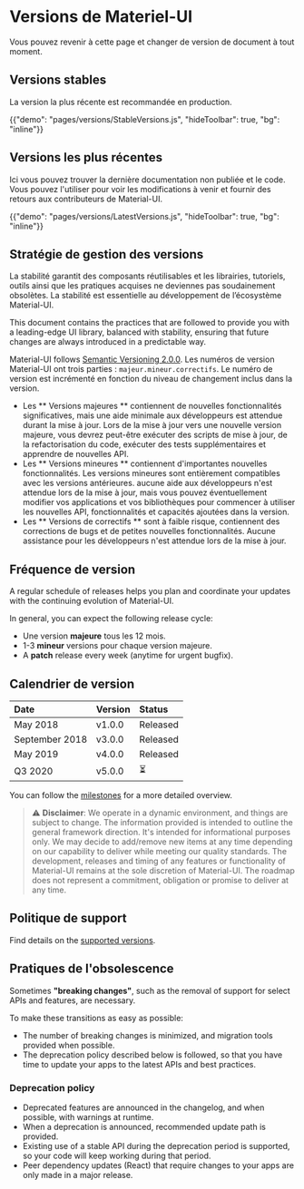 # Versions de Materiel-UI

<p class="description">Vous pouvez revenir à cette page et changer de version de document à tout moment.</p>

## Versions stables

La version la plus récente est recommandée en production.

{{"demo": "pages/versions/StableVersions.js", "hideToolbar": true, "bg": "inline"}}

## Versions les plus récentes

Ici vous pouvez trouver la dernière documentation non publiée et le code. Vous pouvez l'utiliser pour voir les modifications à venir et fournir des retours aux contributeurs de Material-UI.

{{"demo": "pages/versions/LatestVersions.js", "hideToolbar": true, "bg": "inline"}}

## Stratégie de gestion des versions

La stabilité garantit des composants réutilisables et les librairies, tutoriels, outils ainsi que les pratiques acquises ne deviennes pas soudainement obsolètes. La stabilité est essentielle au développement de l’écosystème Material-UI.

This document contains the practices that are followed to provide you with a leading-edge UI library, balanced with stability, ensuring that future changes are always introduced in a predictable way.

Material-UI follows [Semantic Versioning 2.0.0](https://semver.org/). Les numéros de version Material-UI ont trois parties : `majeur.mineur.correctifs`. Le numéro de version est incrémenté en fonction du niveau de changement inclus dans la version.

- Les ** Versions majeures ** contiennent de nouvelles fonctionnalités significatives, mais une aide minimale aux développeurs est attendue durant la mise à jour. Lors de la mise à jour vers une nouvelle version majeure, vous devrez peut-être exécuter des scripts de mise à jour, de la refactorisation du code, exécuter des tests supplémentaires et apprendre de nouvelles API.
- Les ** Versions mineures ** contiennent d'importantes nouvelles fonctionnalités. Les versions mineures sont entièrement compatibles avec les versions antérieures. aucune aide aux développeurs n'est attendue lors de la mise à jour, mais vous pouvez éventuellement modifier vos applications et vos bibliothèques pour commencer à utiliser les nouvelles API, fonctionnalités et capacités ajoutées dans la version.
- Les ** Versions de correctifs ** sont à faible risque, contiennent des corrections de bugs et de petites nouvelles fonctionnalités. Aucune assistance pour les développeurs n'est attendue lors de la mise à jour.

## Fréquence de version

A regular schedule of releases helps you plan and coordinate your updates with the continuing evolution of Material-UI.

In general, you can expect the following release cycle:

- Une version **majeure** tous les 12 mois.
- 1-3 **mineur** versions pour chaque version majeure.
- A **patch** release every week (anytime for urgent bugfix).

## Calendrier de version

| Date           | Version | Status   |
|:-------------- |:------- |:-------- |
| May 2018       | v1.0.0  | Released |
| September 2018 | v3.0.0  | Released |
| May 2019       | v4.0.0  | Released |
| Q3 2020        | v5.0.0  | ⏳        |


You can follow the [milestones](https://github.com/mui-org/material-ui/milestones) for a more detailed overview.

> ⚠️ **Disclaimer**: We operate in a dynamic environment, and things are subject to change. The information provided is intended to outline the general framework direction. It's intended for informational purposes only. We may decide to add/remove new items at any time depending on our capability to deliver while meeting our quality standards. The development, releases and timing of any features or functionality of Material-UI remains at the sole discretion of Material-UI. The roadmap does not represent a commitment, obligation or promise to deliver at any time.

## Politique de support

Find details on the [supported versions](/getting-started/support/#supported-versions).

## Pratiques de l'obsolescence

Sometimes **"breaking changes"**, such as the removal of support for select APIs and features, are necessary.

To make these transitions as easy as possible:

- The number of breaking changes is minimized, and migration tools provided when possible.
- The deprecation policy described below is followed, so that you have time to update your apps to the latest APIs and best practices.

### Deprecation policy

- Deprecated features are announced in the changelog, and when possible, with warnings at runtime.
- When a deprecation is announced, recommended update path is provided.
- Existing use of a stable API during the deprecation period is supported, so your code will keep working during that period.
- Peer dependency updates (React) that require changes to your apps are only made in a major release.